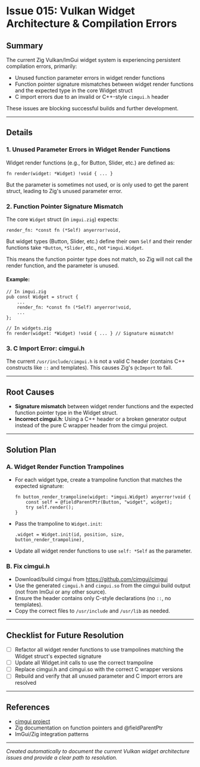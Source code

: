 # Issue 015: Vulkan Widget Architecture & Compilation Errors

## Summary

The current Zig Vulkan/ImGui widget system is experiencing persistent compilation errors, primarily:
- Unused function parameter errors in widget render functions
- Function pointer signature mismatches between widget render functions and the expected type in the core Widget struct
- C import errors due to an invalid or C++-style `cimgui.h` header

These issues are blocking successful builds and further development.

---

## Details

### 1. Unused Parameter Errors in Widget Render Functions

Widget render functions (e.g., for Button, Slider, etc.) are defined as:
```zig
fn render(widget: *Widget) !void { ... }
```
But the parameter is sometimes not used, or is only used to get the parent struct, leading to Zig's unused parameter error.

### 2. Function Pointer Signature Mismatch

The core `Widget` struct (in `imgui.zig`) expects:
```zig
render_fn: *const fn (*Self) anyerror!void,
```
But widget types (Button, Slider, etc.) define their own `Self` and their render functions take `*Button`, `*Slider`, etc., not `*imgui.Widget`.

This means the function pointer type does not match, so Zig will not call the render function, and the parameter is unused.

#### Example:
```zig
// In imgui.zig
pub const Widget = struct {
    ...
    render_fn: *const fn (*Self) anyerror!void,
    ...
};

// In widgets.zig
fn render(widget: *Widget) !void { ... } // Signature mismatch!
```

### 3. C Import Error: cimgui.h

The current `/usr/include/cimgui.h` is not a valid C header (contains C++ constructs like `::` and templates). This causes Zig's `@cImport` to fail.

---

## Root Causes
- **Signature mismatch** between widget render functions and the expected function pointer type in the Widget struct.
- **Incorrect cimgui.h**: Using a C++ header or a broken generator output instead of the pure C wrapper header from the cimgui project.

---

## Solution Plan

### A. Widget Render Function Trampolines
- For each widget type, create a trampoline function that matches the expected signature:
  ```zig
  fn button_render_trampoline(widget: *imgui.Widget) anyerror!void {
      const self = @fieldParentPtr(Button, "widget", widget);
      try self.render();
  }
  ```
- Pass the trampoline to `Widget.init`:
  ```zig
  .widget = Widget.init(id, position, size, button_render_trampoline),
  ```
- Update all widget render functions to use `self: *Self` as the parameter.

### B. Fix cimgui.h
- Download/build cimgui from https://github.com/cimgui/cimgui
- Use the generated `cimgui.h` and `cimgui.so` from the cimgui build output (not from ImGui or any other source).
- Ensure the header contains only C-style declarations (no `::`, no templates).
- Copy the correct files to `/usr/include` and `/usr/lib` as needed.

---

## Checklist for Future Resolution
- [ ] Refactor all widget render functions to use trampolines matching the Widget struct's expected signature
- [ ] Update all Widget.init calls to use the correct trampoline
- [ ] Replace cimgui.h and cimgui.so with the correct C wrapper versions
- [ ] Rebuild and verify that all unused parameter and C import errors are resolved

---

## References
- [cimgui project](https://github.com/cimgui/cimgui)
- Zig documentation on function pointers and @fieldParentPtr
- ImGui/Zig integration patterns

---

*Created automatically to document the current Vulkan widget architecture issues and provide a clear path to resolution.* 